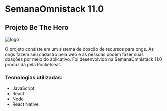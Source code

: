 # SemanaOmnistack 11.0
## Projeto Be The Hero
![logo](https://user-images.githubusercontent.com/48728541/78500387-71d0d800-772c-11ea-8b2b-f993b22854dc.png)

O projeto consiste em um sistema de doação de recursos para ongs. As ongs fazem seu cadastro pela web e as pessoas podem fazer suas doações por meio do aplicativo. Foi desenvolvido na SemanaOmnistack 11.0 produzida pela Rocketseat.

### Tecnologias utilizadas:
- JavaScript
- React
- Node
- React Native
